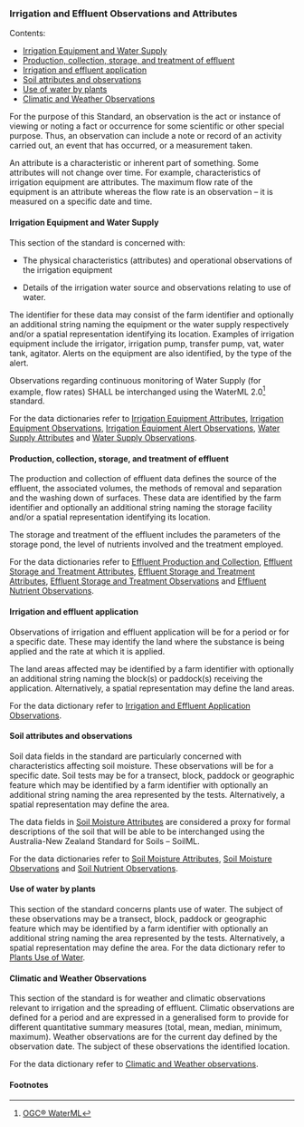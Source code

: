 ### Irrigation and Effluent Observations and Attributes

Contents:
* [Irrigation Equipment and Water Supply](#Irrigation-Equipment-and-Water-Supply)
* [Production, collection, storage, and treatment of effluent](#Production,-collection,-storage,-and-treatment-of-effluent)
* [Irrigation and effluent application](#Irrigation-and-effluent-application)
* [Soil attributes and observations](#Soil-attributes-and-observations)
* [Use of water by plants](#Use-of-water-by-plants)
* [Climatic and Weather Observations](#Climatic-and-Weather-Observations)


For the purpose of this Standard, an observation is the act or instance of viewing or noting a fact or occurrence for some scientific or other special purpose. Thus, an observation can include a note or record of an activity carried out, an event that has occurred, or a measurement taken.

An attribute is a characteristic or inherent part of something.  Some attributes will not change over time.  For example, characteristics of irrigation equipment are attributes.  The maximum flow rate of the equipment is an attribute whereas the flow rate is an observation – it is measured on a specific date and time.

#### Irrigation Equipment and Water Supply

This section of the standard is concerned with:

* The physical characteristics (attributes) and operational observations of the irrigation equipment

* Details of the irrigation water source and observations relating to use of water.

The identifier for these data may consist of the farm identifier and optionally an additional string naming the equipment or the water supply respectively and/or a spatial representation identifying its location.  Examples of irrigation equipment include the irrigator, irrigation pump, transfer pump, vat, water tank, agitator.  Alerts on the equipment are also identified, by the type of the alert.

Observations regarding continuous monitoring of Water Supply (for example, flow rates) SHALL be interchanged using the WaterML 2.0[^OCG] standard.

For the data dictionaries refer to [Irrigation Equipment Attributes](docs/IEDS_Irrigation-and-Effluent-Data-Dictionary.md#Irrigation-Equipment-Attributes), [Irrigation Equipment Observations](docs/IEDS_Irrigation-and-Effluent-Data-Dictionary.md#Irrigation-Equipment-Observations), [Irrigation Equipment Alert Observations](docs/IEDS_Irrigation-and-Effluent-Data-Dictionary.md#Irrigation-Equipment-Alert-Observations), [Water Supply Attributes](docs/IEDS_Irrigation-and-Effluent-Data-Dictionary.md#Water-Supply-Attributes) and [Water Supply Observations](docs/IEDS_Irrigation-and-Effluent-Data-Dictionary.md#Water-Supply-Observations).

#### Production, collection, storage, and treatment of effluent

The production and collection of effluent data defines the source of the effluent, the associated volumes, the methods of removal and separation and the washing down of surfaces. These data are identified by the farm identifier and optionally an additional string naming the storage facility and/or a spatial representation identifying its location.

The storage and treatment of the effluent includes the parameters of the storage pond, the level of nutrients involved and the treatment employed. 

For the data dictionaries refer to [Effluent Production and Collection](docs/IEDS_Irrigation-and-Effluent-Data-Dictionary.md#Effluent-Production-and-Collection-Attributes), [Effluent Storage and Treatment Attributes](docs/IEDS_Irrigation-and-Effluent-Data-Dictionary.md#Effluent-Production-and-Collection-Observations), [Effluent Storage and Treatment Attributes](docs/IEDS_Irrigation-and-Effluent-Data-Dictionary.md#Effluent-Storage-and-Treatment-Attributes), [Effluent Storage and Treatment Observations](docs/IEDS_Irrigation-and-Effluent-Data-Dictionary.md#Effluent-Storage-and-Treatment-Observations) and [Effluent Nutrient Observations](docs/IEDS_Irrigation-and-Effluent-Data-Dictionary.md#Effluent-Nutrient-Observations).

#### Irrigation and effluent application

Observations of irrigation and effluent application will be for a period or for a specific date.  These may identify the land where the substance is being applied and the rate at which it is applied.

The land areas affected may be identified by a farm identifier with optionally an additional string naming the block(s) or paddock(s) receiving the application.  Alternatively, a spatial representation may define the land areas.

For the data dictionary refer to [Irrigation and Effluent Application Observations](docs/IEDS_Irrigation-and-Effluent-Data-Dictionary.md#Irrigation-and-Effluent-Application-Observations).

#### Soil attributes and observations

Soil data fields in the standard are particularly concerned with characteristics affecting soil moisture.  These observations will be for a specific date.  Soil tests may be for a transect, block, paddock or geographic feature which may be identified by a farm identifier with optionally an additional string naming the area represented by the tests.  Alternatively, a spatial representation may define the area.

The data fields in [Soil Moisture Attributes](docs/IEDS_Irrigation-and-Effluent-Data-Dictionary.md#Soil-Moisture-Attributes) are considered a proxy for formal descriptions of the soil that will be able to be interchanged using the Australia-New Zealand Standard for Soils – SoilML.

For the data dictionaries refer to [Soil Moisture Attributes](docs/IEDS_Irrigation-and-Effluent-Data-Dictionary.md#Soil-Moisture-Attributes), [Soil Moisture Observations](docs/IEDS_Irrigation-and-Effluent-Data-Dictionary.md#Soil-Moisture-Observations) and [Soil Nutrient Observations](docs/IEDS_Irrigation-and-Effluent-Data-Dictionary.md#Soil-Nutrient-Observations).

#### Use of water by plants

This section of the standard concerns plants use of water.  The subject of these observations may be a transect, block, paddock or geographic feature which may be identified by a farm identifier with optionally an additional string naming the area represented by the tests.  Alternatively, a spatial representation may define the area.  For the data dictionary refer to [Plants Use of Water](docs/IEDS_Irrigation-and-Effluent-Data-Dictionary.md#Plants-Use-of-Water).

#### Climatic and Weather Observations

This section of the standard is for weather and climatic observations relevant to irrigation and the spreading of effluent.  Climatic observations are defined for a period and are expressed in a generalised form to provide for different quantitative summary measures (total, mean, median, minimum, maximum).  Weather observations are for the current day defined by the observation date.  The subject of these observations the identified location.

For the data dictionary refer to [Climatic and Weather observations](docs/IEDS_Irrigation-and-Effluent-Data-Dictionary.md#Climatic-and-Weather-Observations).

#### Footnotes

[^OCG]:  [OGC® WaterML](http://www.opengeospatial.org/standards/waterml)
